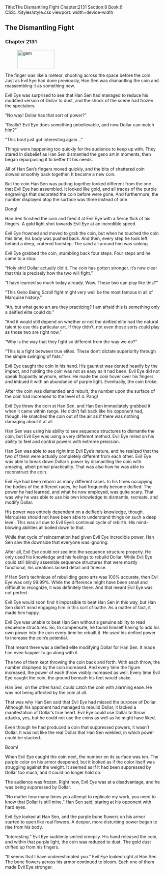 Title:The Dismantling Fight 
Chapter:2131 
Section:8 
Book:6 
CSS:../Styles/style.css 
viewport: width=device-width
  
## The Dismantling Fight
### Chapter 2131 
<figure>
	<img src="../Images/gem.gif" alt="gem" id="gem" width="120" height="60" />
</figure>
  

  
  The finger was like a meteor, shooting across the space before the coin. Just as Evil Eye had done previously, Han Sen was dismantling the coin and reassembling it as something new.

Evil Eye was surprised to see that Han Sen had managed to reduce his modified version of Dollar to dust, and the shock of the scene had frozen the spectators.

“No way! Dollar has that sort of power?”

“Really? Evil Eye does something unbelievable, and now Dollar can match him?”

“This bout just got interesting again…”

Things were happening too quickly for the audience to keep up with. They stared in disbelief as Han Sen dismantled the geno art in moments, then began repurposing it to better fit his needs.

All of Han Sen’s fingers moved quickly, and the bits of shattered coin slowed smoothly back together. It became a new coin.

But the coin Han Sen was putting together looked different from the one that Evil Eye had assembled. It looked like gold, and all traces of the purple engravings that decorated the coin before were gone. And furthermore, the number displayed atop the surface was three instead of one.

Dong!

Han Sen finished the coin and fired it at Evil Eye with a fierce flick of his fingers. A gold light shot towards Evil Eye at an incredible speed.

Evil Eye frowned and moved to grab the coin, but when he touched the coin this time, his body was pushed back. And then, every step he took left behind a deep, cratered footstep. The sand all around him was sinking.

Evil Eye grabbed the coin, stumbling back four steps. Four steps and he came to a stop.

“Holy shit! Dollar actually did it. The coin has gotten stronger. It’s now clear that this is precisely how the two will fight.”

“I have learned so much today already. Wow. Those two can play like this?”

“This Geno Being Scroll fight might very well be the most famous in all of Marquise history.”

“Ah, but what geno art are they practicing? I am afraid this is something only a deified elite could do.”

“And it would still depend on whether or not the deified elite had the natural talent to use this particular art. If they didn’t, not even those sorts could play as those two are right now.”

“Why is the way that they fight so different from the way we do?”

“This is a fight between true elites. These don’t dictate superiority through the simple swinging of fists.”

Evil Eye caught the coin in his hand. His gauntlet was dented heavily by the impact, and holding the coin was not as easy as it had been. Evil Eye did not speak flippantly anymore, either. He made the coin hover over his fingers and imbued it with an abundance of purple light. Eventually, the coin broke.

After the coin was dismantled and rebuilt, the number upon the surface of the coin had increased to the level of 4. Pang!

Evil Eye threw the coin at Han Sen, and Han Sen immediately grabbed it when it came within range. He didn’t fall back like his opponent had, though. He snatched the coin out of the air as if there was nothing damaging about it at all.

Han Sen was using his ability to see sequence structures to dismantle the coin, but Evil Eye was using a very different method. Evil Eye relied on his ability to feel and control powers with extreme precision.

Han Sen was able to see right into Evil Eye’s nature, and he realized that the two of them were actually completely different from each other. Evil Eye was able to break down Dollar’s power by dismantling the coin with amazing, albeit primal practicality. That was also how he was able to reconstruct the coin.

Evil Eye had been reborn as many different races. In his times occupying the bodies of the different races, he had frequently become deified. The power he had learned, and what he now employed, was quite scary. That was why he was able to use his own knowledge to dismantle, recreate, and modify Dollar.

His power was entirely dependent on a deified’s knowledge, though. Marquises should not have been able to understand things on such a deep level. This was all due to Evil Eye’s continual cycle of rebirth. His mind-blowing abilities all boiled down to that.

While that cycle of reincarnation had given Evil Eye incredible power, Han Sen saw the downside that everyone was ignoring.

After all, Evil Eye could not see into the sequence structure properly. He only used his knowledge and his feelings to rebuild Dollar. While Evil Eye could still blindly assemble sequence structures that were mostly functional, his creations lacked detail and finesse.

If Han Sen’s technique of rebuilding geno arts was 100% accurate, then Evil Eye was only 99.99%. While the difference might have been small and difficult to recognize, it was definitely there. And that meant Evil Eye was not perfect.

Evil Eye would soon find it impossible to beat Han Sen in this way, but Han Sen didn’t mind engaging him in this sort of battle. As a matter of fact, it made him happy.

Evil Eye was unable to beat Han Sen without a genuine ability to read sequence structures. So, to compensate, he found himself having to add his own power into the coin every time he rebuilt it. He used his deified power to increase the coin’s potential.

That meant there was a deified elite modifying Dollar for Han Sen. It made him even happier to go along with it.

The two of them kept throwing the coin back and forth. With each throw, the number displayed by the coin increased. And every time the figure increased, the power of each throw visibly increased as well. Every time Evil Eye caught the coin, the ground beneath his feet would shake.

Han Sen, on the other hand, could catch the coin with alarming ease. He was not being affected by the coin at all.

That was why Han Sen said that Evil Eye had missed the purpose of Dollar. Although his opponent had managed to rebuild Dollar, it lacked a manifestation of Dollar’s true heart. Evil Eye could use Dollar to throw attacks, yes, but he could not use the coins as well as he might have liked.

Even though he had produced a coin that suppressed powers, it wasn’t Dollar. It was not like the real Dollar that Han Sen wielded, in which power could be stacked.

Boom!

When Evil Eye caught the coin next, the number on its surface was ten. The purple color on his armor deepened, but it looked as if the color itself was struggling against the weight. It seemed as if it had been suppressed by Dollar too much, and it could no longer hold on.

The audience was frozen. Right now, Evil Eye was at a disadvantage, and he was being suppressed by Dollar.

“No matter how many times you attempt to replicate my work, you need to know that Dollar is still mine,” Han Sen said, staring at his opponent with hard eyes.

Evil Eye looked at Han Sen, and the purple bone flowers on his armor started to open like real flowers. A deeper, more disturbing power began to rise from his body.

“Interesting.” Evil Eye suddenly smiled creepily. His hand released the coin, and within that purple light, the coin was reduced to dust. The gold dust drifted up from his fingers.

“It seems that I have underestimated you.” Evil Eye looked right at Han Sen. The bone flowers across his armor continued to bloom. Each one of them made Evil Eye stronger.

